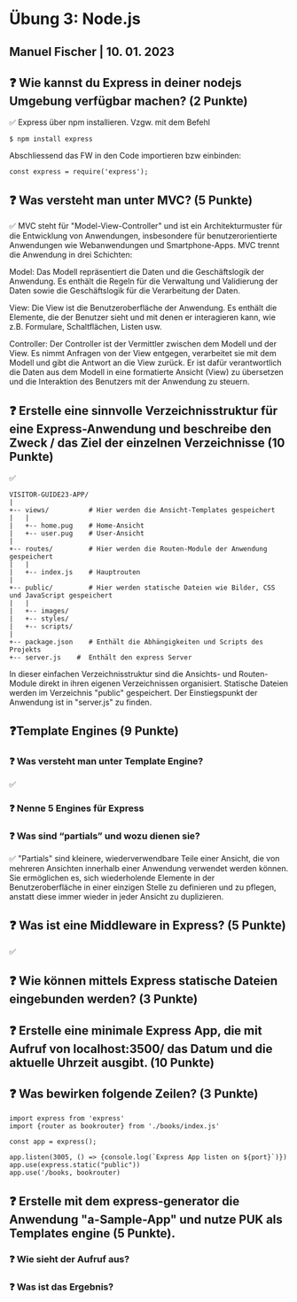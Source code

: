 # Übung 3: Node.js

## Manuel Fischer | 10. 01. 2023

## :question: Wie kannst du Express in deiner nodejs Umgebung verfügbar machen? (2 Punkte)

:white_check_mark: Express über npm installieren. Vzgw. mit dem Befehl

```
$ npm install express
```

Abschliessend das FW in den Code importieren bzw einbinden:

```
const express = require('express');
```

## :question: Was versteht man unter MVC? (5 Punkte)

:white_check_mark: MVC steht für "Model-View-Controller" und ist ein Architekturmuster für die Entwicklung von Anwendungen, insbesondere für benutzerorientierte Anwendungen wie Webanwendungen und Smartphone-Apps. MVC trennt die Anwendung in drei Schichten:

Model: Das Modell repräsentiert die Daten und die Geschäftslogik der Anwendung. Es enthält die Regeln für die Verwaltung und Validierung der Daten sowie die Geschäftslogik für die Verarbeitung der Daten.

View: Die View ist die Benutzeroberfläche der Anwendung. Es enthält die Elemente, die der Benutzer sieht und mit denen er interagieren kann, wie z.B. Formulare, Schaltflächen, Listen usw.

Controller: Der Controller ist der Vermittler zwischen dem Modell und der View. Es nimmt Anfragen von der View entgegen, verarbeitet sie mit dem Modell und gibt die Antwort an die View zurück. Er ist dafür verantwortlich die Daten aus dem Modell in eine formatierte Ansicht (View) zu übersetzen und die Interaktion des Benutzers mit der Anwendung zu steuern.

## :question: Erstelle eine sinnvolle Verzeichnisstruktur für eine Express-Anwendung und beschreibe den Zweck / das Ziel der einzelnen Verzeichnisse (10 Punkte)

:white_check_mark:

```
VISITOR-GUIDE23-APP/
|
+-- views/          # Hier werden die Ansicht-Templates gespeichert
|   |
|   +-- home.pug    # Home-Ansicht
|   +-- user.pug    # User-Ansicht
|
+-- routes/         # Hier werden die Routen-Module der Anwendung gespeichert
|   |
|   +-- index.js    # Hauptrouten
|
+-- public/         # Hier werden statische Dateien wie Bilder, CSS und JavaScript gespeichert
|   |
|   +-- images/
|   +-- styles/
|   +-- scripts/
|
+-- package.json    # Enthält die Abhängigkeiten und Scripts des Projekts
+-- server.js    #  Enthält den express Server
```

In dieser einfachen Verzeichnisstruktur sind die Ansichts- und Routen-Module direkt in ihren eigenen Verzeichnissen organisiert. Statische Dateien werden im Verzeichnis "public" gespeichert. Der Einstiegspunkt der Anwendung ist in "server.js" zu finden.

## :question:Template Engines (9 Punkte)

### :question: Was versteht man unter Template Engine?

:white_check_mark:

### :question: Nenne 5 Engines für Express

### :question: Was sind “partials” und wozu dienen sie?

:white_check_mark:
"Partials" sind kleinere, wiederverwendbare Teile einer Ansicht, die von mehreren Ansichten innerhalb einer Anwendung verwendet werden können. Sie ermöglichen es, sich wiederholende Elemente in der Benutzeroberfläche in einer einzigen Stelle zu definieren und zu pflegen, anstatt diese immer wieder in jeder Ansicht zu duplizieren.

## :question: Was ist eine Middleware in Express? (5 Punkte)

:white_check_mark:

## :question: Wie können mittels Express statische Dateien eingebunden werden? (3 Punkte)

## :question: Erstelle eine minimale Express App, die mit Aufruf von localhost:3500/ das Datum und die aktuelle Uhrzeit ausgibt. (10 Punkte)

## :question: Was bewirken folgende Zeilen? (3 Punkte)

```
import express from 'express'
import {router as bookrouter} from './books/index.js'
```

```
const app = express();
```

```
app.listen(3005, () => {console.log(`Express App listen on ${port}`)})
app.use(express.static("public"))
app.use('/books, bookrouter)
```

## :question: Erstelle mit dem express-generator die Anwendung "a-Sample-App" und nutze PUK als Templates engine (5 Punkte).

### :question: Wie sieht der Aufruf aus?

### :question: Was ist das Ergebnis?
